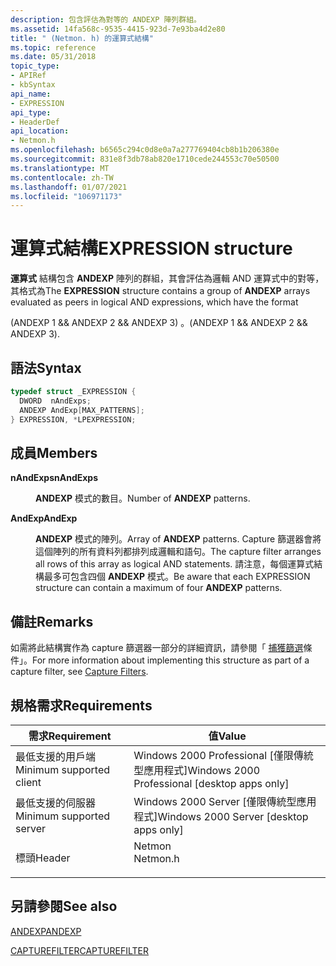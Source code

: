 ```yaml
---
description: 包含評估為對等的 ANDEXP 陣列群組。
ms.assetid: 14fa568c-9535-4415-923d-7e93ba4d2e80
title: " (Netmon. h) 的運算式結構"
ms.topic: reference
ms.date: 05/31/2018
topic_type:
- APIRef
- kbSyntax
api_name:
- EXPRESSION
api_type:
- HeaderDef
api_location:
- Netmon.h
ms.openlocfilehash: b6565c294c0d8e0a7a277769404cb8b1b206380e
ms.sourcegitcommit: 831e8f3db78ab820e1710cede244553c70e50500
ms.translationtype: MT
ms.contentlocale: zh-TW
ms.lasthandoff: 01/07/2021
ms.locfileid: "106971173"
---
```

# <a name="expression-structure"></a><span data-ttu-id="901ff-103">運算式結構</span><span class="sxs-lookup"><span data-stu-id="901ff-103">EXPRESSION structure</span></span>

<span data-ttu-id="901ff-104">**運算式** 結構包含 **ANDEXP** 陣列的群組，其會評估為邏輯 AND 運算式中的對等，其格式為</span><span class="sxs-lookup"><span data-stu-id="901ff-104">The **EXPRESSION** structure contains a group of **ANDEXP** arrays evaluated as peers in logical AND expressions, which have the format</span></span>

<span data-ttu-id="901ff-105"> (ANDEXP 1 && ANDEXP 2 && ANDEXP 3) 。</span><span class="sxs-lookup"><span data-stu-id="901ff-105">(ANDEXP 1 && ANDEXP 2 && ANDEXP 3).</span></span>

## <a name="syntax"></a><span data-ttu-id="901ff-106">語法</span><span class="sxs-lookup"><span data-stu-id="901ff-106">Syntax</span></span>


```C++
typedef struct _EXPRESSION {
  DWORD  nAndExps;
  ANDEXP AndExp[MAX_PATTERNS];
} EXPRESSION, *LPEXPRESSION;
```



## <a name="members"></a><span data-ttu-id="901ff-107">成員</span><span class="sxs-lookup"><span data-stu-id="901ff-107">Members</span></span>

<dl> <dt>

<span data-ttu-id="901ff-108">**nAndExps**</span><span class="sxs-lookup"><span data-stu-id="901ff-108">**nAndExps**</span></span>
</dt> <dd>

<span data-ttu-id="901ff-109">**ANDEXP** 模式的數目。</span><span class="sxs-lookup"><span data-stu-id="901ff-109">Number of **ANDEXP** patterns.</span></span>

</dd> <dt>

<span data-ttu-id="901ff-110">**AndExp**</span><span class="sxs-lookup"><span data-stu-id="901ff-110">**AndExp**</span></span>
</dt> <dd>

<span data-ttu-id="901ff-111">**ANDEXP** 模式的陣列。</span><span class="sxs-lookup"><span data-stu-id="901ff-111">Array of **ANDEXP** patterns.</span></span> <span data-ttu-id="901ff-112">Capture 篩選器會將這個陣列的所有資料列都排列成邏輯和語句。</span><span class="sxs-lookup"><span data-stu-id="901ff-112">The capture filter arranges all rows of this array as logical AND statements.</span></span> <span data-ttu-id="901ff-113">請注意，每個運算式結構最多可包含四個 **ANDEXP** 模式。</span><span class="sxs-lookup"><span data-stu-id="901ff-113">Be aware that each EXPRESSION structure can contain a maximum of four **ANDEXP** patterns.</span></span>

</dd> </dl>

## <a name="remarks"></a><span data-ttu-id="901ff-114">備註</span><span class="sxs-lookup"><span data-stu-id="901ff-114">Remarks</span></span>

<span data-ttu-id="901ff-115">如需將此結構實作為 capture 篩選器一部分的詳細資訊，請參閱「 [捕獲篩選](capture-filters.md)條件」。</span><span class="sxs-lookup"><span data-stu-id="901ff-115">For more information about implementing this structure as part of a capture filter, see [Capture Filters](capture-filters.md).</span></span>

## <a name="requirements"></a><span data-ttu-id="901ff-116">規格需求</span><span class="sxs-lookup"><span data-stu-id="901ff-116">Requirements</span></span>



| <span data-ttu-id="901ff-117">需求</span><span class="sxs-lookup"><span data-stu-id="901ff-117">Requirement</span></span> | <span data-ttu-id="901ff-118">值</span><span class="sxs-lookup"><span data-stu-id="901ff-118">Value</span></span> |
|-------------------------------------|-------------------------------------------------------------------------------------|
| <span data-ttu-id="901ff-119">最低支援的用戶端</span><span class="sxs-lookup"><span data-stu-id="901ff-119">Minimum supported client</span></span><br/> | <span data-ttu-id="901ff-120">Windows 2000 Professional \[僅限傳統型應用程式\]</span><span class="sxs-lookup"><span data-stu-id="901ff-120">Windows 2000 Professional \[desktop apps only\]</span></span><br/>                          |
| <span data-ttu-id="901ff-121">最低支援的伺服器</span><span class="sxs-lookup"><span data-stu-id="901ff-121">Minimum supported server</span></span><br/> | <span data-ttu-id="901ff-122">Windows 2000 Server \[僅限傳統型應用程式\]</span><span class="sxs-lookup"><span data-stu-id="901ff-122">Windows 2000 Server \[desktop apps only\]</span></span><br/>                                |
| <span data-ttu-id="901ff-123">標頭</span><span class="sxs-lookup"><span data-stu-id="901ff-123">Header</span></span><br/>                   | <dl> <span data-ttu-id="901ff-124"><dt>Netmon</dt></span><span class="sxs-lookup"><span data-stu-id="901ff-124"><dt>Netmon.h</dt></span></span> </dl> |



## <a name="see-also"></a><span data-ttu-id="901ff-125">另請參閱</span><span class="sxs-lookup"><span data-stu-id="901ff-125">See also</span></span>

<dl> <dt>

[<span data-ttu-id="901ff-126">ANDEXP</span><span class="sxs-lookup"><span data-stu-id="901ff-126">ANDEXP</span></span>](andexp.md)
</dt> <dt>

[<span data-ttu-id="901ff-127">CAPTUREFILTER</span><span class="sxs-lookup"><span data-stu-id="901ff-127">CAPTUREFILTER</span></span>](capturefilter.md)
</dt> </dl>

 

 




